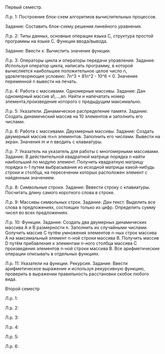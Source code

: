 Первый семестр.


Л.р. 1: Построение блок-схем алгоритмов вычислительных процессов.

Задание: Составить блок-схему решения линейного уравнения.

Л.р. 2: Типы данных, основные операции языка С, структура простой программы на языке С. Функции ввода/вывода.

Задание: Ввести х. Вычислить значение функции.

Л.р. 3: Операторы цикла и операторы передачи управления.
Задание: Используя оператор цикла, написать программу, в которой вычисляется наибольшее положительное целое число n, удовлетворяющее условию: 7n^3 + 81n^2 - 10^6 < 0. Значение переменной n вывести на печать.

Л.р. 4: Работа с массивами. Одномерные массивы.
Задание: Дан одномерный массив a1,…,an. Найти и напечатать номер элемента,произведение которого с предыдущим максимально.

Л.р. 5: Указатели. Динамическое распределение памяти.
Задание: Создать динамический массив на 10 элементов и заполнить его числами.

Л.р. 6: Работа с массивами. Двухмерные массивы.
Задание: Создать двумерный массив m×n элементов. Заполнить его числами. Вывести на экран. Значения m и n вводить с клавиатуры.

Л.р. 7: Указатель на указатель для работы с многомерными массивами.
Задание: В действительной квадратной матрице порядка n найти наибольший по модулю элемент. Получить квадратную матрицу порядка n-1 путем выбрасывания из исходной матрицы какой-нибудь строки и столбца, на пересечении которых расположен элемент с найденным значением.

Л.р. 8: Символьные строки.
Задание: Вввести строку с клавиатуры. Посчитать длину самого короткого слова в строке.

Л.р. 9: Массивы символьных строк.
Задание: Дан текст. Выделить все слова в предложениях, состоящих только из цифр. Определить сумму чисел во всех предложениях.

Л.р. 10: Функции.
Задание: Создать два двумерных динамических массива A и B размерности n. Заполнить их случайными числами. Gолучить массив С путём умножения элементов n-ных строк массива А на максимальный элемент n-ной строки массива B. Получить массив D путём прибавления к элементам n-ного столбца массива С произведения элементов n-ной строки массива B. Все арифметические операции описывать в отдельных функциях. 

Л.р. 11: Указатели на функции. Рекурсия. 
Задание: Ввести арифметическое выражение и используя рекурсивную функцию, проверить в выражении правильность расстановки скобок любого вида. 


Второй семестр

Л.р. 1:

Л.р. 2:

Л.р. 3:

Л.р. 4:

Л.р. 5:

Л.р. 6:

